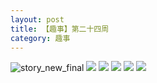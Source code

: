 ```yaml
---
layout: post
title: 【趣事】第二十四周
category: 趣事
---
```

![story_new_final](http://rh8cub8wq.hd-bkt.clouddn.com/img/story_new_final_0322.png)
![](http://rh8dao9dj.hd-bkt.clouddn.com/img/jin-220611-1.jpg)
![](http://rh8dao9dj.hd-bkt.clouddn.com/img/funny-220611-1.jpg)
![](http://rh8dao9dj.hd-bkt.clouddn.com/img/funny-220611-2.jpg)
![](http://rh8dao9dj.hd-bkt.clouddn.com/img/funny-220611-3.jpg)
![](http://rh8dao9dj.hd-bkt.clouddn.com/img/factors-220522-1.jpg)

  




